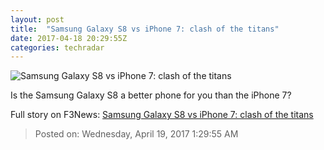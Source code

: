 ```yaml
---
layout: post
title:  "Samsung Galaxy S8 vs iPhone 7: clash of the titans"
date: 2017-04-18 20:29:55Z
categories: techradar
---
```


![Samsung Galaxy S8 vs iPhone 7: clash of the titans](http://cdn.mos.cms.futurecdn.net/A7jZvjXzFqFfHXYqVZt79D-1200-80.jpg)

Is the Samsung Galaxy S8 a better phone for you than the iPhone 7?


Full story on F3News: [Samsung Galaxy S8 vs iPhone 7: clash of the titans](http://www.f3nws.com/n/nbMhqH)

> Posted on: Wednesday, April 19, 2017 1:29:55 AM

